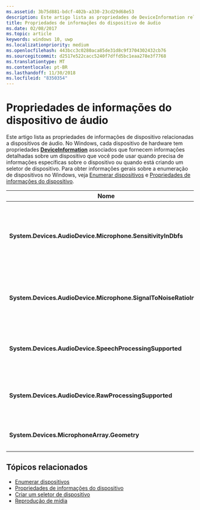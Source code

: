 ```yaml
---
ms.assetid: 3b75d881-bdcf-402b-a330-23cd29d68e53
description: Este artigo lista as propriedades de DeviceInformation relacionadas a dispositivos de áudio
title: Propriedades de informações do dispositivo de áudio
ms.date: 02/08/2017
ms.topic: article
keywords: windows 10, uwp
ms.localizationpriority: medium
ms.openlocfilehash: 443bcc3c0280aca85de31d8c9f3704302432cb76
ms.sourcegitcommit: d2517e522cacc5240f7dffd5bc1eaa278e3f7768
ms.translationtype: MT
ms.contentlocale: pt-BR
ms.lasthandoff: 11/30/2018
ms.locfileid: "8350354"
---
```

# <a name="audio-device-information-properties"></a>Propriedades de informações do dispositivo de áudio

Este artigo lista as propriedades de informações de dispositivo relacionadas a dispositivos de áudio. No Windows, cada dispositivo de hardware tem propriedades [**DeviceInformation**](https://msdn.microsoft.com/library/windows/apps/BR225393) associados que fornecem informações detalhadas sobre um dispositivo que você pode usar quando precisa de informações específicas sobre o dispositivo ou quando está criando um seletor de dispositivo. Para obter informações gerais sobre a enumeração de dispositivos no Windows, veja [Enumerar dispositivos](../devices-sensors/enumerate-devices.md) e [Propriedades de informações do dispositivo](../devices-sensors/device-information-properties.md).


|Nome|Tipo|Descrição|
|------------------------------------------------------------|------------|------------------------------------------------------|
|**System.Devices.AudioDevice.Microphone.SensitivityInDbfs**|Double|Especifica a sensibilidade do microfone em decibéis em relação a unidades de escala completa (dBFS).|
|**System.Devices.AudioDevice.Microphone.SignalToNoiseRatioInDb**|Double|Especifica o sinal de microfone para ruído (SNR) medido em unidades de decibéis (dB).|
|**System.Devices.AudioDevice.SpeechProcessingSupported**|Booleano|Indica se o dispositivo de áudio dá suporte para processamento de fala.|
|**System.Devices.AudioDevice.RawProcessingSupported**|Booleano|Indica se o dispositivo de áudio dá suporte para processamento bruto.|
|**System.Devices.MicrophoneArray.Geometry**|caractere sem sinal[]|Dados de geometria para uma matriz de microfones.|

## <a name="related-topics"></a>Tópicos relacionados

* [Enumerar dispositivos](../devices-sensors/enumerate-devices.md)
* [Propriedades de informações do dispositivo](../devices-sensors/device-information-properties.md)
* [Criar um seletor de dispositivo](../devices-sensors/build-a-device-selector.md)
* [Reprodução de mídia](media-playback.md)





